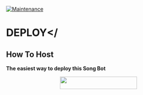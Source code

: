 
[![Maintenance](https://img.shields.io/badge/Maintained%3F-yes-green.svg)](https://github.com/Basi-mon/bliss/graphs/commit-activity)

# <b>DEPLOY</
</p>


## How To Host
The easiest way to deploy this Song Bot
<p align="center"><a href="https://heroku.com/deploy?template=https://github.com/rosebakthan08/Youtub"> <img src="https://img.shields.io/badge/Deploy%20To%20Heroku-blueviolet?style=for-the-badge&logo=heroku" width="210" height="34.45"/></a></p>
